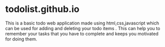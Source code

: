 # todolist.github.io
This is a basic todo web application made using html,css,javascript which can be used for adding and deleting your todo items . This can help you to remember your tasks that you have to complete and keeps you motivated for doing them.
